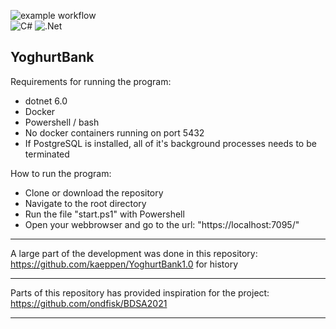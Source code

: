 ![example workflow](https://github.com/kaeppen/YoghurtBank/actions/workflows/build-and-test.yml/badge.svg?branch=main) <br>
![C#](https://img.shields.io/badge/c%23-%23239120.svg??style=flat-square&logo=appveyor&logo=c-sharp&logoColor=white)
![.Net](https://img.shields.io/badge/.NET-5C2D91?style=flat-square&logo=appveyor&logo=.net&logoColor=white)

YoghurtBank 
--------------------------------------------------------------------------------------------

Requirements for running the program: 
- dotnet 6.0 
- Docker 
- Powershell / bash 
- No docker containers running on port 5432
- If PostgreSQL is installed, all of it's background processes needs to be terminated 

How to run the program: 
- Clone or download the repository 
- Navigate to the root directory 
- Run the file "start.ps1" with Powershell
- Open your webbrowser and go to the url: "https://localhost:7095/" 



--------------------------------------------------------------------------------------------

A large part of the development was done in this repository: https://github.com/kaeppen/YoghurtBank1.0 for history

--------------------------------------------------------------------------------------------

Parts of this repository has provided inspiration for the project: https://github.com/ondfisk/BDSA2021

--------------------------------------------------------------------------------------------
